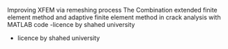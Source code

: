 Improving XFEM via remeshing process
The Combination extended finite element method and adaptive finite element method in crack analysis with MATLAB code
-licence by shahed university
+ licence by shahed university

